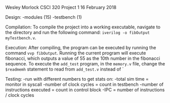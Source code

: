 Wesley Morlock
CSCI 320
Project 1
16 February 2018

Design:
	-modules (15)
	-testbench (1)

Compilation:
To compile the project into a working executable, navigate to the directory and run the following command: `iverilog -o fibOutput myTestbench.v`.

Execution: After compiling, the program can be executed by running the command `vvp fibOutput`. Running the current program will execute fibonacci, which outputs a value of 55 as the 10th number in the fibonacci sequence. To execute the `add_test` program, in the `memory.v` file, change the `$readmemh` statement to read from `add_test.v` instead of ` 

Testing:
	-run with different numbers to get stats on:
		-total sim time = monitor in syscall
		-number of clock cycles = count in testbench
		-number of instructions executed = count in control block
		-IPC = number of instructions / clock cycles

